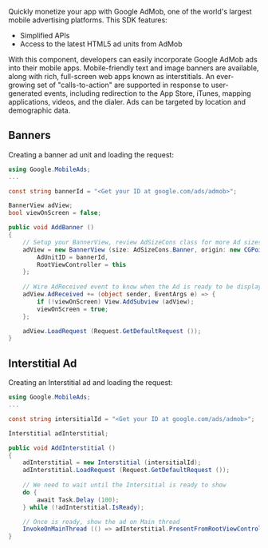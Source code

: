 Quickly monetize your app with Google AdMob, one of the world's largest mobile
advertising platforms. This SDK features:

* Simplified APIs
* Access to the latest HTML5 ad units from AdMob

With this component, developers can easily incorporate Google AdMob ads into their mobile
apps. Mobile-friendly text and image banners are available, along with rich, full-screen
web apps known as interstitials. An ever-growing set of "calls-to-action" are supported
in response to user-generated events, including redirection to the App Store, iTunes,
mapping applications, videos, and the dialer. Ads can be targeted by location and
demographic data.

## Banners

Creating a banner ad unit and loading the request:

```csharp
using Google.MobileAds;
...

const string bannerId = "<Get your ID at google.com/ads/admob>";

BannerView adView;
bool viewOnScreen = false;

public void AddBanner ()
{
	// Setup your BannerView, review AdSizeCons class for more Ad sizes. 
	adView = new BannerView (size: AdSizeCons.Banner, origin: new CGPoint (-10, 0)) {
		AdUnitID = bannerId,
		RootViewController = this
	};
	
	// Wire AdReceived event to know when the Ad is ready to be displayed
	adView.AdReceived += (object sender, EventArgs e) => {
		if (!viewOnScreen) View.AddSubview (adView);
		viewOnScreen = true;
	};

	adView.LoadRequest (Request.GetDefaultRequest ());
}
```

## Interstitial Ad

Creating an Interstitial ad and loading the request:

```csharp
using Google.MobileAds;
...

const string intersitialId = "<Get your ID at google.com/ads/admob>";

Interstitial adInterstitial;

public void AddInterstitial ()
{
	adInterstitial = new Interstitial (intersitialId);
	adInterstitial.LoadRequest (Request.GetDefaultRequest ());
	
	// We need to wait until the Intersitial is ready to show
	do {
		await Task.Delay (100);
	} while (!adInterstitial.IsReady);

	// Once is ready, show the ad on Main thread
	InvokeOnMainThread (() => adInterstitial.PresentFromRootViewController (navController));
}

```